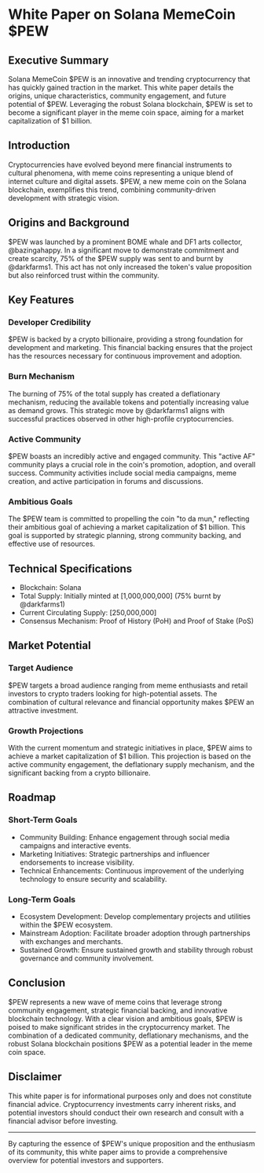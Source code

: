 # White Paper on Solana MemeCoin $PEW

## Executive Summary

Solana MemeCoin $PEW is an innovative and trending cryptocurrency that has quickly gained traction in the market. This white paper details the origins, unique characteristics, community engagement, and future potential of $PEW. Leveraging the robust Solana blockchain, $PEW is set to become a significant player in the meme coin space, aiming for a market capitalization of $1 billion.

## Introduction

Cryptocurrencies have evolved beyond mere financial instruments to cultural phenomena, with meme coins representing a unique blend of internet culture and digital assets. $PEW, a new meme coin on the Solana blockchain, exemplifies this trend, combining community-driven development with strategic vision.

## Origins and Background

$PEW was launched by a prominent BOME whale and DF1 arts collector, @bazingahappy. In a significant move to demonstrate commitment and create scarcity, 75% of the $PEW supply was sent to and burnt by @darkfarms1. This act has not only increased the token's value proposition but also reinforced trust within the community.

## Key Features

### Developer Credibility

$PEW is backed by a crypto billionaire, providing a strong foundation for development and marketing. This financial backing ensures that the project has the resources necessary for continuous improvement and adoption.

### Burn Mechanism

The burning of 75% of the total supply has created a deflationary mechanism, reducing the available tokens and potentially increasing value as demand grows. This strategic move by @darkfarms1 aligns with successful practices observed in other high-profile cryptocurrencies.

### Active Community

$PEW boasts an incredibly active and engaged community. This "active AF" community plays a crucial role in the coin's promotion, adoption, and overall success. Community activities include social media campaigns, meme creation, and active participation in forums and discussions.

### Ambitious Goals

The $PEW team is committed to propelling the coin "to da mun," reflecting their ambitious goal of achieving a market capitalization of $1 billion. This goal is supported by strategic planning, strong community backing, and effective use of resources.

## Technical Specifications

- Blockchain: Solana
- Total Supply: Initially minted at [1,000,000,000] (75% burnt by @darkfarms1)
- Current Circulating Supply: [250,000,000]
- Consensus Mechanism: Proof of History (PoH) and Proof of Stake (PoS)

## Market Potential

### Target Audience

$PEW targets a broad audience ranging from meme enthusiasts and retail investors to crypto traders looking for high-potential assets. The combination of cultural relevance and financial opportunity makes $PEW an attractive investment.

### Growth Projections

With the current momentum and strategic initiatives in place, $PEW aims to achieve a market capitalization of $1 billion. This projection is based on the active community engagement, the deflationary supply mechanism, and the significant backing from a crypto billionaire.

## Roadmap

### Short-Term Goals

- Community Building: Enhance engagement through social media campaigns and interactive events.
- Marketing Initiatives: Strategic partnerships and influencer endorsements to increase visibility.
- Technical Enhancements: Continuous improvement of the underlying technology to ensure security and scalability.

### Long-Term Goals

- Ecosystem Development: Develop complementary projects and utilities within the $PEW ecosystem.
- Mainstream Adoption: Facilitate broader adoption through partnerships with exchanges and merchants.
- Sustained Growth: Ensure sustained growth and stability through robust governance and community involvement.

## Conclusion

$PEW represents a new wave of meme coins that leverage strong community engagement, strategic financial backing, and innovative blockchain technology. With a clear vision and ambitious goals, $PEW is poised to make significant strides in the cryptocurrency market.
The combination of a dedicated community, deflationary mechanisms, and the robust Solana blockchain positions $PEW as a potential leader in the meme coin space.

## Disclaimer

This white paper is for informational purposes only and does not constitute financial advice. Cryptocurrency investments carry inherent risks, and potential investors should conduct their own research and consult with a financial advisor before investing.

---

By capturing the essence of $PEW's unique proposition and the enthusiasm of its community, this white paper aims to provide a comprehensive overview for potential investors and supporters.
